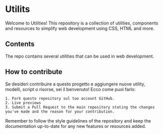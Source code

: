 
# Utilits

Welcome to Utilities! This repository is a collection of utilities,
components and resources to simplify web development using CSS, HTML and more.

## Contents
The repo contains several utilities that can be used in web development.

## How to contribute
Se desideri contribuire a questo progetto e aggiungere nuove utility, 
modelli, script o risorse, sei il benvenuto! Ecco come puoi farlo:

    1. Fork questo repository sul tuo account GitHub.
    2. Live previews
    3. Submit a Pull Request to the main repository stating the changes you've made and the reason for your contribution.

Remember to follow the style guidelines of the repository and keep the documentation up-to-date for any new features or resources added.




